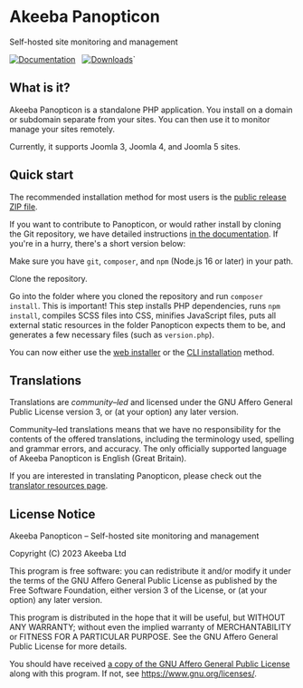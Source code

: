 # Akeeba Panopticon

Self-hosted site monitoring and management


[![Documentation](https://img.shields.io/badge/documentation-wiki-ffffff?labelColor=514f50&color=40b5b8)](https://github.com/akeeba/panopticon/wiki) &nbsp; [![Downloads](https://img.shields.io/github/downloads/akeeba/panopticon/total?labelColor=514f50&color=40b5b8)](https://github.com/akeeba/panopticon/releases)`

## What is it?

Akeeba Panopticon is a standalone PHP application. You install on a domain or subdomain separate from your sites. You can then use it to monitor manage your sites remotely.

Currently, it supports Joomla 3, Joomla 4, and Joomla 5 sites.

## Quick start

The recommended installation method for most users is the [public release ZIP file](https://github.com/akeeba/panopticon/releases).

If you want to contribute to Panopticon, or would rather install by cloning the Git repository, we have detailed instructions [in the documentation](https://github.com/akeeba/panopticon/wiki/Install-from-Git). If you're in a hurry, there's a short version below:

Make sure you have `git`, `composer`, and `npm` (Node.js 16 or later) in your path.

Clone the repository.

Go into the folder where you cloned the repository and run `composer install`. This is important! This step installs PHP dependencies, runs `npm install`, compiles SCSS files into CSS, minifies JavaScript files, puts all external static resources in the folder Panopticon expects them to be, and generates a few necessary files (such as `version.php`).

You can now either use the [web installer](https://github.com/akeeba/panopticon/wiki/Install-Panopticon) or the [CLI installation](https://github.com/akeeba/panopticon/wiki/CLI-setup) method.

## Translations

Translations are _community–led_ and licensed under the GNU Affero General Public License version 3, or (at your option) any later version.

Community–led translations means that we have no responsibility for the contents of the offered translations, including the terminology used, spelling and grammar errors, and accuracy. The only officially supported language of Akeeba Panopticon is English (Great Britain).

If you are interested in translating Panopticon, please check out the [translator resources page](https://github.com/akeeba/panopticon/wiki/Translator-Resources).

## License Notice

Akeeba Panopticon – Self-hosted site monitoring and management

Copyright (C) 2023 Akeeba Ltd

This program is free software: you can redistribute it and/or modify it under the terms of the GNU Affero General Public License as published by the Free Software Foundation, either version 3 of the License, or (at your option) any later version.

This program is distributed in the hope that it will be useful, but WITHOUT ANY WARRANTY; without even the implied warranty of MERCHANTABILITY or FITNESS FOR A PARTICULAR PURPOSE.  See the GNU Affero General Public License for more details.

You should have received [a copy of the GNU Affero General Public License](LICENSE.txt) along with this program.  If not, see <https://www.gnu.org/licenses/>.
